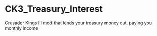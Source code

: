# CK3_Treasury_Interest
Crusader Kings III mod that lends your treasury money out, paying you monthly income
